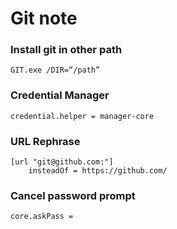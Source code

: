 # Git note



### Install git in other path
`GIT.exe /DIR=“/path”`


### Credential Manager
`credential.helper = manager-core`

### URL Rephrase
```
[url "git@github.com:"]
    insteadOf = https://github.com/
```

### Cancel password prompt
`core.askPass = `